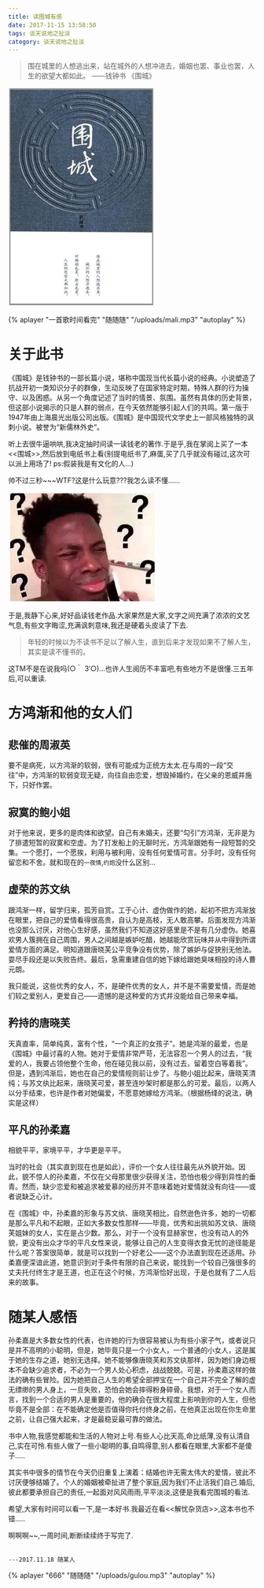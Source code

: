 ```yaml
---
title: 读围城有感
date: 2017-11-15 13:58:50
tags: 谈天说地之扯淡
category: 谈天说地之扯淡
---
```


> 围在城里的人想逃出来，站在城外的人想冲进去，婚姻也罢、事业也罢，人生的欲望大都如此。
> ——钱钟书 《围城》

<img src="/uploads/2017111501.png" alt="围城">

{% aplayer "一首歌时间看完" "随随随" "/uploads/mali.mp3" "autoplay" %}

# 关于此书

《围城》是钱钟书的一部长篇小说，堪称中国现当代长篇小说的经典。小说塑造了抗战开初一类知识分子的群像，生动反映了在国家特定时期，特殊人群的行为操守、以及困惑。从另一个角度记述了当时的情景、氛围。虽然有具体的历史背景，但这部小说揭示的只是人群的弱点，在今天依然能够引起人们的共鸣。第一版于1947年由上海晨光出版公司出版。《围城》是中国现代文学史上一部风格独特的讽刺小说。被誉为“新儒林外史”。

听上去很牛逼哄哄,我决定抽时间读一读钱老的著作.于是乎,我在掌阅上买了一本<<围城>>,然后放到电纸书上看(别提电纸书了,麻蛋,买了几乎就没有碰过,这次可以派上用场了!  ps:假装我是有文化的人...)


帅不过三秒~~~WTF?这是什么玩意???我怎么读不懂......

<img src="/uploads/2017111502.png" alt="围城">

于是,我静下心来,好好品读钱老作品.大家果然是大家,文字之间充满了浓浓的文艺气息,有些文字晦涩,充满讽刺意味,我还是硬着头皮读了下去.

> 年轻的时候以为不读书不足以了解人生，直到后来才发现如果不了解人生，其实是读不懂书的。

这TM不是在说我吗(○｀ 3′○)...也许人生阅历不丰富吧,有些地方不是很懂.三五年后,可以重读.

# 方鸿渐和他的女人们

## 悲催的周淑英

要不是病死，以方鸿渐的软弱，很有可能成为正统方太太.在与周的一段“交往”中，方鸿渐的软弱变现无疑，向往自由恋爱，想毁掉婚约，在父亲的恩威并施下，只好作罢。

## 寂寞的鲍小姐

对于他来说，更多的是肉体和欲望。自己有未婚夫，还要“勾引”方鸿渐，无非是为了排遣短暂的寂寞和空虚。为了打发船上的无聊时光，方鸿渐跟她有一段短暂的交集。一个愿打，一个愿挨，利用与被利用，没有任何爱情可言。分手时，没有任何留恋和不舍。就和现在的`一夜情`,`约炮`没什么区别...

## 虚荣的苏文纨

跟鸿渐一样，留学归来，孤芳自赏。工于心计、虚伪做作的她，起初不把方鸿渐放在眼里，把自己的爱情看得很高贵，自认为是高枝，无人敢高攀。后面发现方鸿渐也没那么讨厌，对他心生好感，虽然我们不知道这好感里是不是有几分虚伪。她喜欢男人簇拥在自己周围，男人之间越是嫉妒吃醋，她越能欣赏玩味并从中得到所谓爱情方面的满足。明知道跟唐晓芙公平竞争没有优势，除了嫉妒与促狭别无他法。耍尽手段还是以失败告终。最后，急需重建自信的她下嫁给跟她臭味相投的诗人曹元朗。

我只能说，这些优秀的女人，不，是硬件优秀的女人，并不是不需要爱情，而是她们较之爱别人，更爱自己——遗憾的是这种爱的方式并没能给自己带来幸福。

## 矜持的唐晓芙

天真直率，简单纯真，富有个性，“一个真正的女孩子”。她是鸿渐的最爱，也是《围城》中最讨喜的人物。她对于爱情非常严苛，无法容忍一个男人的过去，“我爱的人，我要占领他整个生命，他在碰见我以前，没有过去，留着空白等着我”。但是，遇到鸿渐后，她也在自己的爱情规则前让步了。与鲍小姐比起来，唐晓芙清纯；与苏文纨比起来，唐晓芙可爱，甚至连吵架时都是那么的可爱。最后，以两人以分手结束，也许是作者对她偏爱，不愿意她嫁给方鸿渐。（根据杨绛的说法，确实是这样）

## 平凡的孙柔嘉

相貌平平，家境平平，才华更是平平。

当时的社会（其实直到现在也是如此），评价一个女人往往最先从外貌开始。因此，貌不惊人的孙柔嘉，不仅在父母那里很少获得关注，恐怕也极少得到异性的垂青。然而，缺少恋爱和被追求被爱慕的经历并不意味着她对爱情就没有向往——或者说缺乏心计。

在《围城》中，孙柔嘉的形象与苏文纨、唐晓芙相比，自然逊色许多，她的一切都是那么平凡和不起眼，正如大多数女性那样——毕竟，优秀和出挑如苏文纨、唐晓芙姐妹的女人，实在是占少数。那么，对于一个没有显赫家世，也没有动人的外貌，更没有出众才华的平凡女性来说，能够让自己的人生变得衣食无忧的途径能是什么呢？答案很简单，就是可以找到一个好老公——这个办法直到现在还适用。孙柔嘉便深谙此道，她意识到对于条件有限的自己来说，能找到一个较自己强很多的丈夫托付终生才是王道，也正在这个时候，方鸿渐恰好出现，于是也就有了二人后来的故事。


# 随某人感悟

孙柔嘉是大多数女性的代表，也许她的行为很容易被认为有些小家子气，或者说只是并不高明的小聪明，但是，她毕竟只是一个小女人，一个普通的小女人，这是属于她的生存之道，她别无选择。她不能够像唐晓芙和苏文纨那样，因为她们身边根本不会缺少追求者，不必为一个男人处心积虑，战战兢兢。可是，孙柔嘉这样的做法的确有些冒险。因为她把自己人生的希望全部押宝在一个自己并不完全了解的虚无缥缈的男人身上，一旦失败，恐怕会她会摔得粉身碎骨。我想，对于一个女人而言，找到一个合适的男人是重要的，他的确会在很大程度上影响到你的人生，但他毕竟不是全部：在不能确定他是否值得你托付终身之前，在他真正出现在你生命里之前，让自己强大起来，才是最稳妥最可靠的做法。

书中人物,我感觉都能和生活的人物对上号.有些人心比天高,命比纸薄,没有认清自己,实在可怜.有些人做了一些小聪明的事,自鸣得意,别人都看在眼里,大家都不是傻子.....

其实书中很多的情节在今天仍旧重复上演着：结婚也许无需太伟大的爱情，彼此不讨厌便够结婚了。个人的婚姻被牵扯进了整个家庭,因为我们不止活我们自己.婚后,彼此都要承担自己的责任,一起面对风风雨雨,平平淡淡,这便是我看完围城的看法.

希望,大家有时间可以看一下,是一本好书.我最近在看<<解忧杂货店>>,这本书也不错.....

啊啊啊~~,一周时间,断断续续终于写完了. 



																			                       ---2017.11.18 随某人

{% aplayer "666" "随随随" "/uploads/gulou.mp3" "autoplay" %}







                                                     
